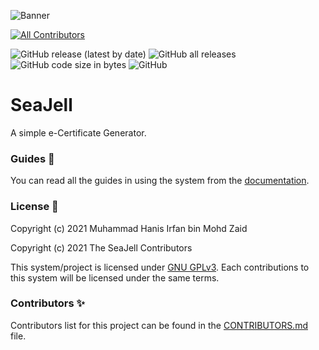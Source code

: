 ![Banner](https://github.com/seajell/seajell/blob/cloudflare-pages/img/Banner.png)
<!-- ALL-CONTRIBUTORS-BADGE:START - Do not remove or modify this section -->
[![All Contributors](https://img.shields.io/badge/all_contributors-2-orange.svg?style=flat-square)](#contributors)
<!-- ALL-CONTRIBUTORS-BADGE:END -->
![GitHub release (latest by date)](https://img.shields.io/github/v/release/seajell/seajell?color=red&style=flat-square)
![GitHub all releases](https://img.shields.io/github/downloads/seajell/seajell/total?color=red&style=flat-square)
![GitHub code size in bytes](https://img.shields.io/github/languages/code-size/seajell/seajell?color=red&style=flat-square)
![GitHub](https://img.shields.io/github/license/seajell/seajell?color=red&style=flat-square)

# SeaJell 
A simple e-Certificate Generator.

### Guides 📙
You can read all the guides in using the system from the [documentation](https://docs.seajell.xyz).

### License 📃
Copyright (c) 2021 Muhammad Hanis Irfan bin Mohd Zaid

Copyright (c) 2021 The SeaJell Contributors

This system/project is licensed under [GNU GPLv3](COPYING). Each contributions to this system will
be licensed under the same terms.

### Contributors ✨

Contributors list for this project can be found in the [CONTRIBUTORS.md](CONTRIBUTORS.md) file.
